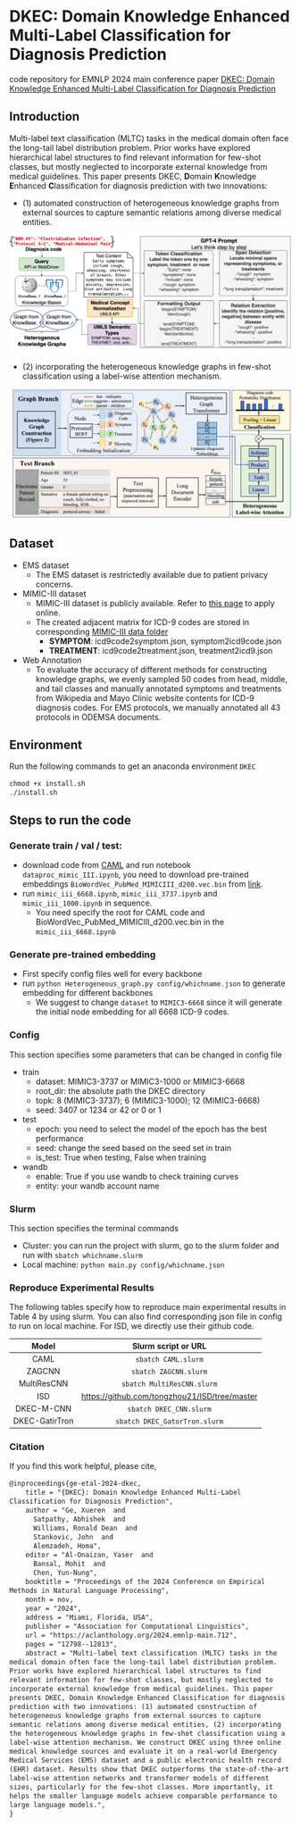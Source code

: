 # DKEC: Domain Knowledge Enhanced Multi-Label Classification for Diagnosis Prediction

code repository for EMNLP 2024 main conference paper [DKEC: Domain Knowledge Enhanced Multi-Label Classification for Diagnosis Prediction](https://arxiv.org/pdf/2310.07059)

## Introduction
Multi-label text classification (MLTC) tasks in the medical domain often face the long-tail label distribution problem. 
Prior works have explored hierarchical label structures to find relevant information for few-shot classes, 
but mostly neglected to incorporate external knowledge from medical guidelines. 
This paper presents DKEC, **D**omain **K**nowledge **E**nhanced **C**lassification for diagnosis prediction 
with two innovations: 
- (1) automated construction of heterogeneous knowledge graphs from external 
sources to capture semantic relations among diverse medical entities.

![Architecture](<figure/KG.png>)

- (2) incorporating the heterogeneous knowledge graphs in few-shot classification using a label-wise attention mechanism.

![Architecture](<figure/Pipeline.png>)


[//]: # (## Presentation)

[//]: # (One presentation ppt is available from [here]&#40;https://docs.google.com/presentation/d/1UDghDmYYrFjqUCDl9Q_15gfOCsv00Yur/edit#slide=id.p1&#41;)

## Dataset
* EMS dataset
  - The EMS dataset is restrictedly available due to patient privacy concerns.
* MIMIC-III dataset
  - MIMIC-III dataset is publicly available. Refer to [this page](https://physionet.org/content/mimiciii/1.4/) to apply online.
  - The created adjacent matrix for ICD-9 codes are stored in corresponding [MIMIC-III data folder](https://github.com/UVA-DSA/DKEC/tree/main/dataset)
    - **SYMPTOM**: icd9code2symptom.json, symptom2icd9code.json
    - **TREATMENT**: icd9code2treatment.json, treatment2icd9.json
* Web Annotation
  -  To evaluate the accuracy of different methods for constructing knowledge graphs, we evenly sampled
50 codes from head, middle, and tail classes and manually annotated symptoms and treatments from
Wikipedia and Mayo Clinic website contents for ICD-9 diagnosis codes. For EMS protocols, we manually annotated all 43 protocols in ODEMSA documents.  


## Environment
Run the following commands to get an anaconda environment `DKEC`
```
chmod +x install.sh
./install.sh
```
[//]: # (* A pre-built docker image is available in docker hub [repo]&#40;https://hub.docker.com/repository/docker/masqueraderx/emnlp_2023/general&#41;,)


[//]: # (* Creating docker images:)

[//]: # (Rivanna has their own "pre-built" docker images in their [git repo]&#40;https://github.com/uvarc/rivanna-docker&#41;)

[//]: # (you can download one of them according to [link]&#40;https://www.rc.virginia.edu/userinfo/howtos/rivanna/docker-images-on-rivanna/&#41;. )

[//]: # (I used pytorch 1.12.0 which already had cuda and pytorch installed.)

[//]: # ()
[//]: # (* Install all dependencies: )

[//]: # (The basic command is **singularity exec <container.sif> python -m pip install --user <package>**)

[//]: # (Check the [link]&#40;https://www.rc.virginia.edu/userinfo/howtos/rivanna/add-packages-to-container/&#41; for more details.)

[//]: # (it has installed CUDA, pytorch and all dependencies for this work.)

[//]: # ()
[//]: # (* Run with bash file:)

[//]: # (See an example in **run.slurm**, more details can be seen from this [link]&#40;https://www.rc.virginia.edu/userinfo/rivanna/slurm/&#41;)

[//]: # (Run with `sbatch run.slurm*`)

[//]: # ()
[//]: # (* request a node)

[//]: # (ijob -A uva-dsa -w udc-an34-1 -p gpu --gres=gpu -c 8 -t 01:00:00)

## Steps to run the code

### Generate train / val / test:
- download code from [CAML](https://github.com/jamesmullenbach/caml-mimic) and run notebook `dataproc_mimic_III.ipynb`, you need to download pre-trained embeddings
`BioWordVec_PubMed_MIMICIII_d200.vec.bin` from [link](https://github.com/ncbi-nlp/BioSentVec).
- run `mimic_iii_6668.ipynb`, `mimic_iii_3737.ipynb` and `mimic_iii_1000.ipynb` in sequence.
  - You need specify the root for CAML code and BioWordVec_PubMed_MIMICIII_d200.vec.bin in the `mimic_iii_6668.ipynb`

### Generate pre-trained embedding
- First specify config files well for every backbone
- run `python Heterogeneous_graph.py config/whichname.json` to generate embedding for different backbones
  - We suggest to change `dataset` to `MIMIC3-6668` since it will generate the initial node embedding for all 6668 ICD-9 codes.

### Config
This section specifies some parameters that can be changed in config file
  - train
    - dataset: MIMIC3-3737 or MIMIC3-1000 or MIMIC3-6668
    - root_dir: the absolute path the DKEC directory
    - topk: 8 (MIMIC3-3737); 6 (MIMIC3-1000); 12 (MIMIC3-6668)
    - seed: 3407 or 1234 or 42 or 0 or 1 
  - test
    - epoch: you need to select the model of the epoch has the best performance
    - seed: change the seed based on the seed set in train
    - is_test: True when testing, False when training
  - wandb
    - enable: True if you use wandb to check training curves
    - entity: your wandb account name

### Slurm
This section specifies the terminal commands
- Cluster: you can run the project with slurm, go to the slurm folder and run with `sbatch whichname.slurm`
- Local machine: `python main.py config/whichname.json`

### Reproduce Experimental Results
The following tables specify how to reproduce main experimental results in Table 4 by using slurm.
You can also find corresponding json file in config to run on local machine.
For ISD, we directly use their github code. 

| Model          |               Slurm script or URL               |
|:----: |:-----------------------------------------------:|
| CAML           |               `sbatch CAML.slurm`               |
 | ZAGCNN         |              `sbatch ZAGCNN.slurm`              |
 | MultiResCNN    |           `sbatch MultiResCNN.slurm`            |
 | ISD            |  https://github.com/tongzhou21/ISD/tree/master  |
 | DKEC-M-CNN     |             `sbatch DKEC_CNN.slurm`             |
 | DKEC-GatirTron |           `sbatch DKEC_GatorTron.slurm`           |

### Citation
If you find this work helpful, please cite,
```
@inproceedings{ge-etal-2024-dkec,
    title = "{DKEC}: Domain Knowledge Enhanced Multi-Label Classification for Diagnosis Prediction",
    author = "Ge, Xueren  and
      Satpathy, Abhishek  and
      Williams, Ronald Dean  and
      Stankovic, John  and
      Alemzadeh, Homa",
    editor = "Al-Onaizan, Yaser  and
      Bansal, Mohit  and
      Chen, Yun-Nung",
    booktitle = "Proceedings of the 2024 Conference on Empirical Methods in Natural Language Processing",
    month = nov,
    year = "2024",
    address = "Miami, Florida, USA",
    publisher = "Association for Computational Linguistics",
    url = "https://aclanthology.org/2024.emnlp-main.712",
    pages = "12798--12813",
    abstract = "Multi-label text classification (MLTC) tasks in the medical domain often face the long-tail label distribution problem. Prior works have explored hierarchical label structures to find relevant information for few-shot classes, but mostly neglected to incorporate external knowledge from medical guidelines. This paper presents DKEC, Domain Knowledge Enhanced Classification for diagnosis prediction with two innovations: (1) automated construction of heterogeneous knowledge graphs from external sources to capture semantic relations among diverse medical entities, (2) incorporating the heterogeneous knowledge graphs in few-shot classification using a label-wise attention mechanism. We construct DKEC using three online medical knowledge sources and evaluate it on a real-world Emergency Medical Services (EMS) dataset and a public electronic health record (EHR) dataset. Results show that DKEC outperforms the state-of-the-art label-wise attention networks and transformer models of different sizes, particularly for the few-shot classes. More importantly, it helps the smaller language models achieve comparable performance to large language models.",
}
```